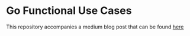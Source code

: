 # Go Functional Use Cases

This repository accompanies a medium blog post that can be found [here]()
